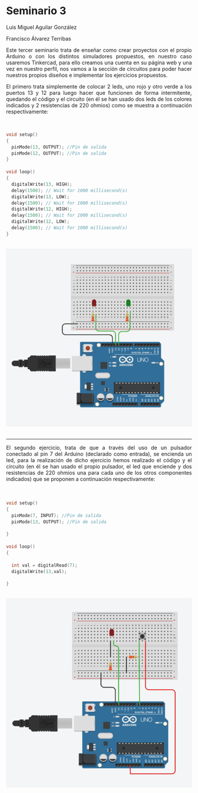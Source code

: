 <h1>Seminario 3</h1>

Luis Miguel Aguilar González

Francisco Álvarez Terribas 

<div style="text-align: justify">
Este tercer seminario trata de enseñar como crear proyectos con el propio Arduino o con los distintos simuladores propuestos, en nuestro caso usaremos Tinkercad, para ello creamos una cuenta en su página web y una vez en nuestro perfil, nos vamos a la sección de circuitos para poder hacer nuestros propios diseños e implementar los ejercicios propuestos.<br/>

El primero trata simplemente de colocar 2 leds, uno rojo y otro verde a los puertos 13 y 12 para luego hacer que funcionen de forma intermitente, quedando el código y el circuito (en él se han usado dos leds de los colores indicados y 2 resistencias de 220 ohmios) como se muestra a continuación respectivamente:
</div>

<br/>

```C
void setup()
{
  pinMode(13, OUTPUT); //Pin de salida
  pinMode(12, OUTPUT); //Pin de salida
}

void loop()
{
  digitalWrite(13, HIGH);
  delay(1500); // Wait for 1000 millisecond(s)
  digitalWrite(13, LOW);
  delay(1500); // Wait for 1000 millisecond(s)
  digitalWrite(12, HIGH);
  delay(1500); // Wait for 1000 millisecond(s)
  digitalWrite(12, LOW);
  delay(1500); // Wait for 1000 millisecond(s)
}
```
<br/>

<div style="text-align: center"><img src="images/Circuito1.PNG" /></div>

<br/>

_ _ _ _

<div style="text-align: justify">
El segundo ejercicio, trata de que a través del uso de un pulsador conectado al pin 7 del Arduino (declarado como entrada), se encienda un led, para la realización de dicho ejercicio hemos realizado el código y el circuito (en él se han usado el propio pulsador, el led que enciende y dos resistencias de 220 ohmios una para cada uno de los otros componentes indicados) que se proponen a continuación respectivamente:
</div>
<br/>


```C

void setup()
{
  pinMode(7, INPUT); //Pin de salida
  pinMode(13, OUTPUT); //Pin de salida
  
}

void loop()
{
  
  int val = digitalRead(7);
  digitalWrite(13,val);
  
}

```
<br/>

<div style="text-align: center"><img src="images/Circuito2.PNG" /></div>







